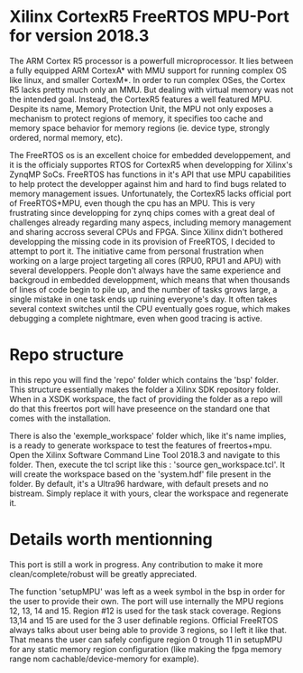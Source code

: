 # Xilinx CortexR5 FreeRTOS MPU-Port for version 2018.3

The ARM Cortex R5 processor is a powerfull microprocessor. It lies between a fully equipped ARM CortexA* with MMU support for running complex OS like linux, and smaller CortexM*. In order to run complex OSes, the Cortex R5 lacks pretty much only an MMU. But dealing with virtual memory was not the intended goal. Instead, the CortexR5 features a well featured MPU. Despite its name, Memory Protection Unit, the MPU not only exposes a mechanism to protect regions of memory, it specifies too cache and memory space behavior for memory regions (ie. device type, strongly ordered, normal memory, etc). 

The FreeRTOS os is an excellent choice for embedded developpement, and it is the officialy supportes RTOS for CortexR5 when developping for Xilinx's ZynqMP SoCs. FreeRTOS has functions in it's API that use MPU capabilities to help protect the developper against him and hard to find bugs related to memory management issues. Unfortunately, the CortexR5 lacks official port of FreeRTOS+MPU, even though the cpu has an MPU. This is very frustrating since developping for zynq chips comes with a great deal of challenges already regarding many aspecs, including memory management and sharing accross several CPUs and FPGA.
Since Xilinx didn't bothered developping the missing code in its provision of FreeRTOS, I decided to attempt to port it. The initiative came from personal frustration when working on a large project targeting all cores (RPU0, RPU1 and APU) with several developpers. People don't always have the same experience and backgroud in embedded developpment, which means that when thousands of lines of code begin to pile up, and the number of tasks grows large, a single mistake in one task ends up ruining everyone's day. It often takes several context switches until the CPU eventually goes rogue, which makes debugging a complete nightmare, even when good tracing is active.

# Repo structure
in this repo you will find the 'repo' folder which contains the 'bsp' folder. This structure essentially makes the folder a Xilinx SDK repository folder. When in a XSDK workspace, the fact of providing the folder as a repo will do that this freertos port will have preseence on the standard one that comes with the installation. 

There is also the 'exemple_workspace' folder which, like it's name implies, is a ready to generate workspace to test the features of freertos+mpu. Open the Xilinx Software Command Line Tool 2018.3 and navigate to this folder. Then, execute the tcl script like this : 'source gen_workspace.tcl'. It will create the workspace based on the 'system.hdf' file present in the folder. By default, it's a Ultra96 hardware, with default presets and no bistream. Simply replace it with yours, clear the workspace and regenerate it. 

# Details worth mentionning

This port is still a work in progress. Any contribution to make it more clean/complete/robust will be greatly appreciated.

The function 'setupMPU' was left as a week symbol in the bsp in order for the user to provide their own. The port will use internally the MPU regions 12, 13, 14 and 15. Region #12 is used for the task stack coverage. Regions 13,14 and 15 are used for the 3 user definable regions. Official FreeRTOS always talks about user being able to provide 3 regions, so I left it like that. That means the user can safely configure region 0 trough 11 in setupMPU for any static memory region configuration (like making the fpga memory range nom cachable/device-memory for example). 




